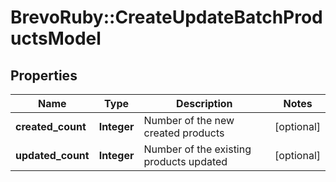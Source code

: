 # BrevoRuby::CreateUpdateBatchProductsModel

## Properties
Name | Type | Description | Notes
------------ | ------------- | ------------- | -------------
**created_count** | **Integer** | Number of the new created products | [optional] 
**updated_count** | **Integer** | Number of the existing products updated | [optional] 


